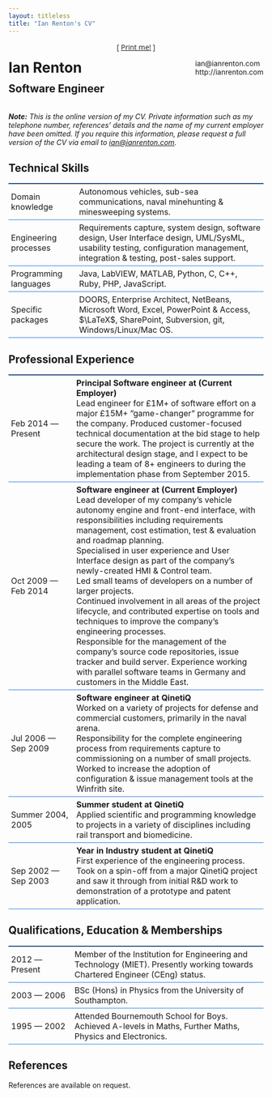 ```yaml
---
layout: titleless
title: "Ian Renton's CV"
---
```


<style>
h1 {
  margin-top: 0;
}
td {
  border-bottom: 1px solid #2A7AE2;
  padding: 5px;
  min-width: 7em;
}
table { 
  border-top: 1px solid #2A7AE2;
}
.printme {
  text-align: center;
  font-family: 'Open Sans',Helvetica,'Helvetica Neue','Ubuntu Sans','Segoe UI',sans-serif;
}
@media print {
  .printme {
    display: none;
  }
}
</style>

<p class="printme">[ <a href="#" onclick="window.print();"><i class="fa fa-lg fa-print"></i> Print me!</a> ]</p>
<div style="float:right;">ian@ianrenton.com<br/>http://ianrenton.com</div>
<h1>Ian Renton</h1>
<h2 style="position: relative; top: -0.8em">Software Engineer</h2>

***Note:** This is the online version of my CV. Private information such as my telephone number, references’ details and the name of my current employer have been omitted.  If you require this information, please request a full version of the CV via email to [ian@ianrenton.com](mailto:ian@ianrenton.com).*

## Technical Skills

<table cellspacing="0"><tr><td>
Domain knowledge
</td><td>
Autonomous vehicles, sub-sea communications, naval minehunting & minesweeping systems.
</td></tr><tr><td>
Engineering processes
</td><td>
Requirements capture, system design, software design, User Interface design, UML/SysML, usability testing, configuration management, integration & testing, post-sales support.
</td></tr><tr><td>
Programming languages
</td><td>
Java, LabVIEW, MATLAB, Python, C, C++, Ruby, PHP, JavaScript.
</td></tr><tr><td>
Specific packages
</td><td>
DOORS, Enterprise Architect, NetBeans, Microsoft Word, Excel, PowerPoint & Access, $\LaTeX$, SharePoint, Subversion, git, Windows/Linux/Mac OS.
</td></tr></table>

## Professional Experience

<table cellspacing="0"><tr><td>
Feb&nbsp;2014 &mdash; Present
</td><td>
<b>Principal Software engineer at (Current Employer)</b><br/>
Lead engineer for £1M+ of software effort on a major £15M+ ”game-changer” programme for the company. Produced customer-focused technical documentation at the bid stage to help secure the work. The project is currently at the architectural design stage, and I expect to be leading a team of 8+ engineers to during the implementation phase from September 2015.
</td></tr><tr><td>

Oct&nbsp;2009 &mdash; Feb&nbsp;2014
</td><td>
<b>Software engineer at (Current Employer)</b><br/>
Lead developer of my company’s vehicle autonomy engine and front-end interface, with responsibilities including requirements management, cost estimation, test & evaluation and roadmap planning.<br/>
Specialised in user experience and User Interface design as part of the company’s newly-created HMI & Control team.<br/>
Led small teams of developers on a number of larger projects.<br/>
Continued involvement in all areas of the project lifecycle, and contributed expertise on tools and techniques to improve the company’s engineering processes.<br/>
Responsible for the management of the company’s source code repositories, issue tracker and build server. Experience working with parallel software teams in Germany and customers in the Middle East.
</td></tr><tr><td>

Jul&nbsp;2006 &mdash; Sep&nbsp;2009
</td><td>
<b>Software engineer at QinetiQ</b><br/>
Worked on a variety of projects for defense and commercial customers, primarily in the naval arena.<br/>
Responsibility for the complete engineering process from requirements capture to commissioning on a number of small projects.<br/>
Worked to increase the adoption of configuration & issue management tools at the Winfrith site.
</td></tr><tr><td>

Summer&nbsp;2004, 2005
</td><td>
<b>Summer student at QinetiQ</b><br/>
Applied scientific and programming knowledge to projects in a variety of disciplines including rail transport and biomedicine.
</td></tr><tr><td>

Sep&nbsp;2002 &mdash; Sep&nbsp;2003
</td><td>
<b>Year in Industry student at QinetiQ</b><br/>
First experience of the engineering process. Took on a spin-off from a major QinetiQ project and saw it through from initial R&D work to demonstration of a prototype and patent application.
</td></tr></table>

## Qualifications, Education & Memberships

<table cellspacing="0"><tr><td>
2012 &mdash; Present
</td><td>
Member of the Institution for Engineering and Technology (MIET). Presently working towards Chartered Engineer (CEng) status.
</td></tr><tr><td>
2003 &mdash; 2006
</td><td>
BSc (Hons) in Physics from the University of Southampton.
</td></tr><tr><td>
1995 &mdash; 2002
</td><td>
Attended Bournemouth School for Boys. Achieved A-levels in Maths, Further Maths,
Physics and Electronics.
</td></tr></table>

## References

References are available on request.
